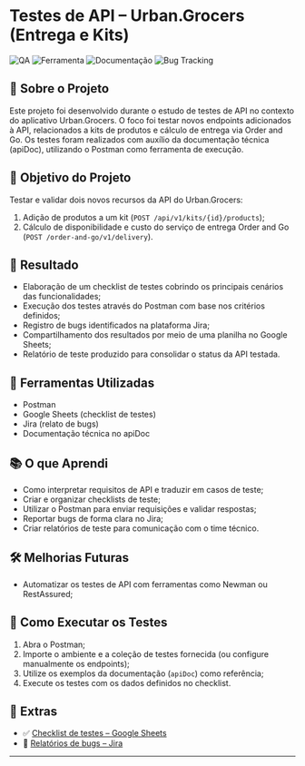 # Testes de API – Urban.Grocers (Entrega e Kits)

![QA](https://img.shields.io/badge/Testes-API-blue)
![Ferramenta](https://img.shields.io/badge/Postman-Test%20Execution-orange)
![Documentação](https://img.shields.io/badge/apiDoc-Referência-informational)
![Bug Tracking](https://img.shields.io/badge/Jira-Relatórios%20de%20Bug-orange)


## 📌 Sobre o Projeto

Este projeto foi desenvolvido durante o estudo de testes de API no contexto do aplicativo Urban.Grocers. O foco foi testar novos endpoints adicionados à API, relacionados a kits de produtos e cálculo de entrega via Order and Go. Os testes foram realizados com auxílio da documentação técnica (apiDoc), utilizando o Postman como ferramenta de execução.

## 🎯 Objetivo do Projeto

Testar e validar dois novos recursos da API do Urban.Grocers:
1. Adição de produtos a um kit (`POST /api/v1/kits/{id}/products`);
2. Cálculo de disponibilidade e custo do serviço de entrega Order and Go (`POST /order-and-go/v1/delivery`).

## 🧾 Resultado

- Elaboração de um checklist de testes cobrindo os principais cenários das funcionalidades;
- Execução dos testes através do Postman com base nos critérios definidos;
- Registro de bugs identificados na plataforma Jira;
- Compartilhamento dos resultados por meio de uma planilha no Google Sheets;
- Relatório de teste produzido para consolidar o status da API testada.

## 🔧 Ferramentas Utilizadas

- Postman  
- Google Sheets (checklist de testes)  
- Jira (relato de bugs)  
- Documentação técnica no apiDoc  

## 📚 O que Aprendi

- Como interpretar requisitos de API e traduzir em casos de teste;
- Criar e organizar checklists de teste;
- Utilizar o Postman para enviar requisições e validar respostas;
- Reportar bugs de forma clara no Jira;
- Criar relatórios de teste para comunicação com o time técnico.

## 🛠️ Melhorias Futuras

- Automatizar os testes de API com ferramentas como Newman ou RestAssured;

## 🚀 Como Executar os Testes

1. Abra o Postman;
2. Importe o ambiente e a coleção de testes fornecida (ou configure manualmente os endpoints);
3. Utilize os exemplos da documentação (`apiDoc`) como referência;
4. Execute os testes com os dados definidos no checklist.

## 📂 Extras

- ✅ [Checklist de testes – Google Sheets](https://docs.google.com/spreadsheets/d/1to5l7gcZbPaLRpjes2cyLjXu4T6rHYGv/edit?usp=sharing&ouid=117698170295509867083&rtpof=true&sd=true)  
- 🐞 [Relatórios de bugs – Jira](https://celiadepaivabruno.atlassian.net/jira/software/c/projects/S4/issues?jql=project%20%3D%20%22S4%22%20ORDER%20BY%20created%20DESC)

---
